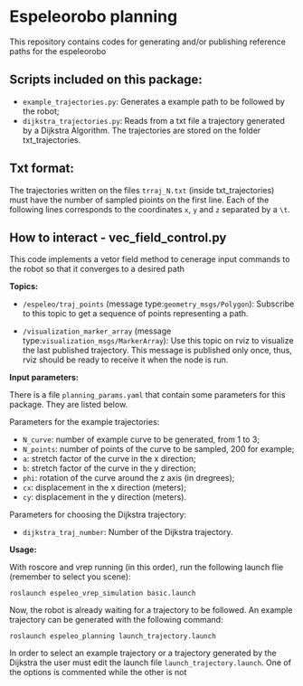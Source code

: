 # Espeleorobo planning

This repository contains codes for generating and/or publishing reference paths for the espeleorobo


## Scripts included on this package:
- `example_trajectories.py`: Generates a example path to be followed by the robot;
- `dijkstra_trajectories.py`: Reads from a txt file a trajectory generated by a Dijkstra Algorithm. The trajectories are stored on the folder txt_trajectories.

## Txt format:
The trajectories written on the files `trraj_N.txt` (inside txt_trajectories) must have the number of sampled pioints on the first line. Each of the following lines corresponds to the coordinates `x`, `y` and `z` separated by a `\t`.


## How to interact - vec_field_control.py

This code implements a vetor field method to cenerage input commands to the robot so that it converges to a desired path

**Topics:**
- `/espeleo/traj_points`  (message type:`geometry_msgs/Polygon`): Subscribe to this topic to get a sequence of points representing a path.

- `/visualization_marker_array`  (message type:`visualization_msgs/MarkerArray`): Use this topic on rviz to visualize the last published trajectory. This message is published only once, thus, rviz should be ready to receive it when the node is run.


**Input parameters:**

There is a file `planning_params.yaml` that contain some parameters for this package. They are listed below.

Parameters for the example trajectories:
- `N_curve`: number of example curve to be generated, from 1 to 3;
- `N_points`: number of points of the curve to be sampled, 200 for example;
- `a`: stretch factor of the curve in the x direction;
- `b`: stretch factor of the curve in the y direction;
- `phi`: rotation of the curve around the z axis (in dregrees);
- `cx`: displacement in the x direction (meters);
- `cy`: displacement in the y direction (meters).


Parameters for choosing the Dijkstra trajectory:
- `dijkstra_traj_number`: Number of the Dijkstra trajectory.


**Usage:**

With roscore and vrep running (in this order), run the following launch flie (remember to select you scene):

`roslaunch espeleo_vrep_simulation basic.launch`

Now, the robot is already waiting for a trajectory to be followed. An example trajectory can be generated with the following command:

`roslaunch espeleo_planning launch_trajectory.launch`


In order to select an example trajectory or a trajectory generated by the Dijkstra the user must edit the launch file `launch_trajectory.launch`. One of the options is commented while the other is not
